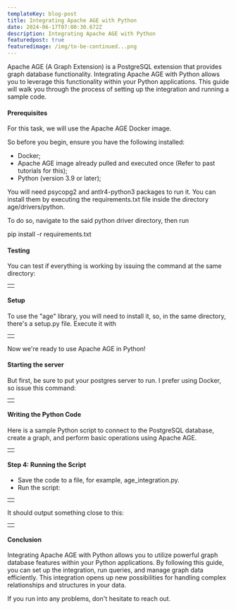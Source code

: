 ```yaml
---
templateKey: blog-post
title: Integrating Apache AGE with Python
date: 2024-06-17T07:00:30.672Z
description: Integrating Apache AGE with Python
featuredpost: true
featuredimage: /img/to-be-continued...png
---
```

<!--StartFragment-->

Apache AGE (A Graph Extension) is a PostgreSQL extension that provides graph database functionality. Integrating Apache AGE with Python allows you to leverage this functionality within your Python applications. This guide will walk you through the process of setting up the integration and running a sample code.

#### Prerequisites



For this task, we will use the Apache AGE Docker image.

So before you begin, ensure you have the following installed:

* Docker;
* Apache AGE image already pulled and executed once (Refer to past tutorials for this);
* Python (version 3.9 or later);

You will need psycopg2 and antlr4-python3 packages to run it. You can install them by executing the requirements.txt file inside the directory age/drivers/python.

To do so, navigate to the said python driver directory, then run

pip install -r requirements.txt



#### Testing



You can test if everything is working by issuing the command at the same directory:



|     |
| --- |
|     |



#### Setup



To use the "age" library, you will need to install it, so, in the same directory, there's a setup.py file. Execute it with



|     |
| --- |
|     |



Now we're ready to use Apache AGE in Python!

#### Starting the server



But first, be sure to put your postgres server to run. I prefer using Docker, so issue this command:



|     |
| --- |
|     |



#### Writing the Python Code



Here is a sample Python script to connect to the PostgreSQL database, create a graph, and perform basic operations using Apache AGE.



|     |
| --- |
|     |



#### Step 4: Running the Script



* Save the code to a file, for example, age_integration.py.
* Run the script:



|     |
| --- |
|     |



It should output something close to this:



|     |
| --- |
|     |



#### Conclusion



Integrating Apache AGE with Python allows you to utilize powerful graph database features within your Python applications. By following this guide, you can set up the integration, run queries, and manage graph data efficiently. This integration opens up new possibilities for handling complex relationships and structures in your data.

If you run into any problems, don't hesitate to reach out.



<!--EndFragment-->